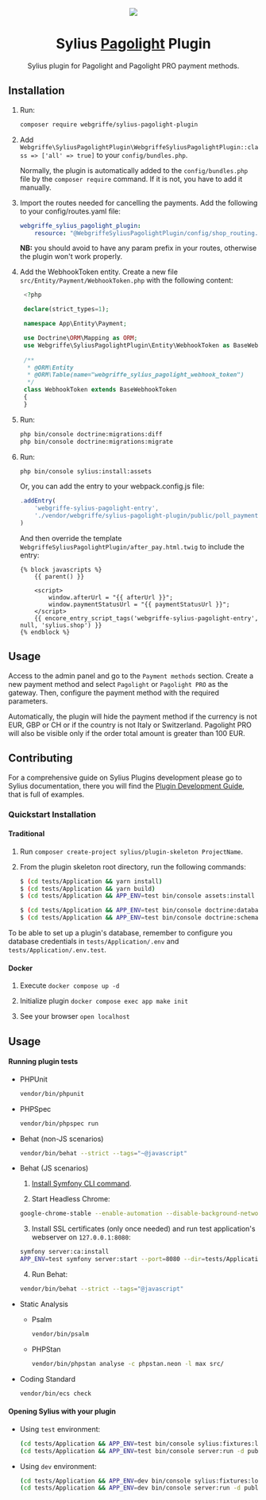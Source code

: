 <p align="center">
    <a href="https://sylius.com" target="_blank">
        <img src="https://demo.sylius.com/assets/shop/img/logo.png" />
    </a>
</p>

<h1 align="center">Sylius <a href="https://pagolight.it/" target="_blank">Pagolight</a> Plugin</h1>

<p align="center">Sylius plugin for Pagolight and Pagolight PRO payment methods.</p>


## Installation

1. Run:
    ```bash
    composer require webgriffe/sylius-pagolight-plugin
   ```

2. Add `Webgriffe\SyliusPagolightPlugin\WebgriffeSyliusPagolightPlugin::class => ['all' => true]` to your `config/bundles.php`.
   
   Normally, the plugin is automatically added to the `config/bundles.php` file by the `composer require` command. If it is not, you have to add it manually.

3. Import the routes needed for cancelling the payments. Add the following to your config/routes.yaml file:
   ```yaml
   webgriffe_sylius_pagolight_plugin:
       resource: "@WebgriffeSyliusPagolightPlugin/config/shop_routing.php"
   ```
   **NB:** you should avoid to have any param prefix in your routes, otherwise the plugin won't work properly.

4. Add the WebhookToken entity. Create a new file `src/Entity/Payment/WebhookToken.php` with the following content:
   ```php
    <?php

    declare(strict_types=1);

    namespace App\Entity\Payment;

    use Doctrine\ORM\Mapping as ORM;
    use Webgriffe\SyliusPagolightPlugin\Entity\WebhookToken as BaseWebhookToken;
    
    /**
     * @ORM\Entity
     * @ORM\Table(name="webgriffe_sylius_pagolight_webhook_token")
     */
    class WebhookToken extends BaseWebhookToken
    {
    }
    ```
5. Run:
    ```bash
    php bin/console doctrine:migrations:diff
    php bin/console doctrine:migrations:migrate
    ```

6. Run:
    ```bash
    php bin/console sylius:install:assets
   ```
   Or, you can add the entry to your webpack.config.js file:
    ```javascript
    .addEntry(
        'webgriffe-sylius-pagolight-entry',
        './vendor/webgriffe/sylius-pagolight-plugin/public/poll_payment.js'
    )
    ```
   And then override the template `WebgriffeSyliusPagolightPlugin/after_pay.html.twig` to include the entry:
    ```twig
    {% block javascripts %}
        {{ parent() }}

        <script>
            window.afterUrl = "{{ afterUrl }}";
            window.paymentStatusUrl = "{{ paymentStatusUrl }}";
        </script>
        {{ encore_entry_script_tags('webgriffe-sylius-pagolight-entry', null, 'sylius.shop') }}
    {% endblock %}
    ```

## Usage

Access to the admin panel and go to the `Payment methods` section. Create a new payment method and select `Pagolight`
or `Pagolight PRO` as the gateway. Then, configure the payment method with the required parameters.

Automatically, the plugin will hide the payment method if the currency is not EUR, GBP or CH or if the country is not
Italy or Switzerland. Pagolight PRO will also be visible only if the order total amount is greater than 100 EUR.

## Contributing

For a comprehensive guide on Sylius Plugins development please go to Sylius documentation,
there you will find the <a href="https://docs.sylius.com/en/latest/plugin-development-guide/index.html">Plugin Development Guide</a>, that is full of examples.

### Quickstart Installation

#### Traditional

1. Run `composer create-project sylius/plugin-skeleton ProjectName`.

2. From the plugin skeleton root directory, run the following commands:

    ```bash
    $ (cd tests/Application && yarn install)
    $ (cd tests/Application && yarn build)
    $ (cd tests/Application && APP_ENV=test bin/console assets:install public)
    
    $ (cd tests/Application && APP_ENV=test bin/console doctrine:database:create)
    $ (cd tests/Application && APP_ENV=test bin/console doctrine:schema:create)
    ```

To be able to set up a plugin's database, remember to configure you database credentials in `tests/Application/.env` and `tests/Application/.env.test`.

#### Docker

1. Execute `docker compose up -d`

2. Initialize plugin `docker compose exec app make init`

3. See your browser `open localhost`

## Usage

#### Running plugin tests

  - PHPUnit

    ```bash
    vendor/bin/phpunit
    ```

  - PHPSpec

    ```bash
    vendor/bin/phpspec run
    ```

  - Behat (non-JS scenarios)

    ```bash
    vendor/bin/behat --strict --tags="~@javascript"
    ```

  - Behat (JS scenarios)
 
    1. [Install Symfony CLI command](https://symfony.com/download).
 
    2. Start Headless Chrome:
    
      ```bash
      google-chrome-stable --enable-automation --disable-background-networking --no-default-browser-check --no-first-run --disable-popup-blocking --disable-default-apps --allow-insecure-localhost --disable-translate --disable-extensions --no-sandbox --enable-features=Metal --headless --remote-debugging-port=9222 --window-size=2880,1800 --proxy-server='direct://' --proxy-bypass-list='*' http://127.0.0.1
      ```
    
    3. Install SSL certificates (only once needed) and run test application's webserver on `127.0.0.1:8080`:
    
      ```bash
      symfony server:ca:install
      APP_ENV=test symfony server:start --port=8080 --dir=tests/Application/public --daemon
      ```
    
    4. Run Behat:
    
      ```bash
      vendor/bin/behat --strict --tags="@javascript"
      ```
    
  - Static Analysis
  
    - Psalm
    
      ```bash
      vendor/bin/psalm
      ```
      
    - PHPStan
    
      ```bash
      vendor/bin/phpstan analyse -c phpstan.neon -l max src/  
      ```

  - Coding Standard
  
    ```bash
    vendor/bin/ecs check
    ```

#### Opening Sylius with your plugin

- Using `test` environment:

    ```bash
    (cd tests/Application && APP_ENV=test bin/console sylius:fixtures:load)
    (cd tests/Application && APP_ENV=test bin/console server:run -d public)
    ```
    
- Using `dev` environment:

    ```bash
    (cd tests/Application && APP_ENV=dev bin/console sylius:fixtures:load)
    (cd tests/Application && APP_ENV=dev bin/console server:run -d public)
    ```
